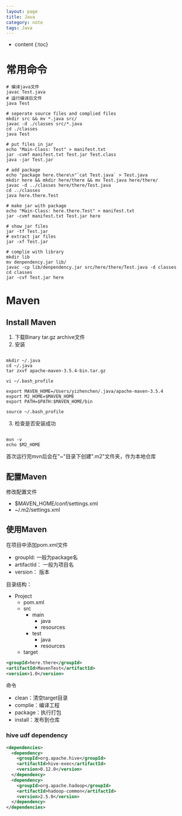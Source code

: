 ```yaml
---
layout: page
title: Java
category: note
tags: Java
---
```


* content
{:toc}

# 常用命令

```shell
# 编译java文件
javac Test.java
# 运行编译后文件
java Test

# seperate source files and complied files
mkdir src && mv *.java src/
javac -d ./classes src/*.java
cd ./classes
java Test

# put files in jar
echo "Main-Class: Test" > manifest.txt
jar -cvmf manifest.txt Test.jar Test.class
java -jar Test.jar

# add package
echo "package here.there\n"`cat Test.java` > Test.java
mkdir here && mkdir here/there && mv Test.java here/there/
javac -d ../classes here/there/Test.java
cd ../classes
java here.there.Test

# make jar with package
echo "Main-Class: here.there.Test" > manifest.txt
jar -cvmf manifest.txt Test.jar here

# show jar files
jar -tf Test.jar
# extract jar files
jar -xf Test.jar

# complie with library
mkdir lib
mv denpendency.jar lib/
javac -cp lib/denpendency.jar src/here/there/Test.java -d classes
cd classes
jar -cvf Test.jar here
```

# Maven

## Install Maven

1. 下载Binary tar.gz archive文件
2. 安装

``` shell

mkdir ~/.java
cd ~/.java
tar zxvf apache-maven-3.5.4-bin.tar.gz

vi ~/.bash_profile

export MAVEN_HOME=/Users/yizhenchen/.java/apache-maven-3.5.4
export M2_HOME=$MAVEN_HOME
export PATH=$PATH:$MAVEN_HOME/bin

source ~/.bash_profile
```

3. 检查是否安装成功

``` shell

mvn -v
echo $M2_HOME

```

首次运行完mvn后会在"~"目录下创建".m2"文件夹，作为本地仓库

## 配置Maven

修改配置文件

- $MAVEN_HOME/conf/settings.xml
- ~/.m2/settings.xml

## 使用Maven

在项目中添加pom.xml文件

- groupId: 一般为package名
- artifactId： 一般为项目名
- version： 版本

目录结构：

- Project
  - pom.xml
  - src
    - main
      - java
      - resources
    - test
      - java
      - resources
  - target

```xml
<groupId>here.there</groupId>
<artifactId>MavenTest</artifactId>
<version>1.0</version>
```

命令

- clean：清空target目录
- complie：编译工程
- package：执行打包
- install：发布到仓库

### hive udf dependency

```xml
<dependencies>
  <dependency>
    <groupId>org.apache.hive</groupId>
    <artifactId>hive-exec</artifactId>
    <version>0.12.0</version>
  </dependency>
  <dependency>
    <groupId>org.apache.hadoop</groupId>
    <artifactId>hadoop-common</artifactId>
    <version>2.5.0</version>
  </dependency>
</dependencies>
```